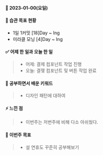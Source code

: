 #### 📆 2023-01-00(요일)

#### 🐎 습관 목표 현황

-   1일 1커밋 [18]Day ~ Ing
-   미라클 모닝 [4]Day ~ Ing

#### ✅ 어제 한 일과 오늘 한 일 
> - 어제: 결제 컴포넌트 작업 진행  
> - 오늘: 결젲 컴포넌트 및 버튼 작업 완료

#### 🤔 공부하면서 배운 키워드

> - 디자인 패턴에 대하여

#### ⚡ 느낀 점

> - 이번주는 저번주에 비해 다소 아쉬웠다.
 
#### 🎯 이번주 목표

> - 설 연휴도 꾸준히 공부해보기
